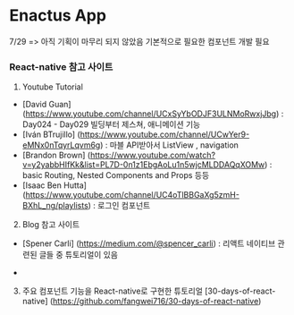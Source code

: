# Enactus App

7/29 => 아직 기획이 마무리 되지 않았음
기본적으로 필요한 컴포넌트 개발 필요

### React-native 참고 사이트


1. Youtube Tutorial
  * [David Guan] (https://www.youtube.com/channel/UCxSyYbODJF3ULNMoRwxjJbg)
  : Day024 - Day029 빌딩부터 제스쳐, 애니메이션 기능
  * [Iván BTrujillo] (https://www.youtube.com/channel/UCwYer9-eMNx0nTqyrLqvm6g)
  : 마블 API받아서 ListView , navigation
  * [Brandon Brown]  (https://www.youtube.com/watch?v=y2yabbHIfKk&list=PL7D-0n1z1EbgAoLu1n5wjcMLDDAQqXOMw)
  : basic Routing, Nested Components and Props 등등
  * [Isaac Ben Hutta] (https://www.youtube.com/channel/UC4oTlBBGaXg5zmH-BXhL_ng/playlists)
  : 로그인 컴포넌트 

2. Blog 참고 사이트

  * [Spener Carli] (https://medium.com/@spencer_carli)
  : 리액트 네이티브 관련된 글들 중 튜토리얼이 있음

  *



3. 주요 컴포넌트 기능을 React-native로 구현한 튜토리얼
[30-days-of-react-native]
(https://github.com/fangwei716/30-days-of-react-native)
